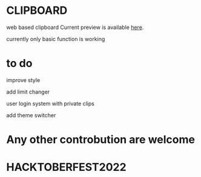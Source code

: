 # CLIPBOARD
 web based clipboard
 Current preview is available [here](https://djabrj.gq/).

currently only basic function is working

# to do
improve style

add limit changer

user login system with private clips

add theme switcher

# Any other controbution are welcome

# HACKTOBERFEST2022
